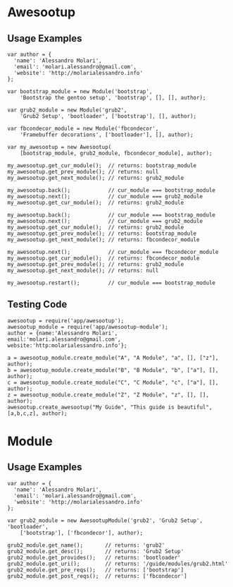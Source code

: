 
# Awesootup #

## Usage Examples ##

    var author = {
      'name': 'Alessandro Molari',
      'email': 'molari.alessandro@gmail.com',
      'website': 'http://molarialessandro.info'
    };

    var bootstrap_module = new Module('bootstrap',
        'Bootstrap the gentoo setup', 'bootstrap', [], [], author);

    var grub2_module = new Module('grub2',
        'Grub2 Setup', 'bootloader', ['bootstrap'], [], author);

    var fbcondecor_module = new Module('fbcondecor',
        'Framebuffer decorations', ['bootloader'], [], author);

    var my_awesootup = new Awesootup(
        [bootstrap_module, grub2_module, fbcondecor_module], author);

    my_awesootup.get_cur_module();  // returns: bootstrap_module
    my_awesootup.get_prev_module(); // returns: null
    my_awesootup.get_next_module(); // returns: grub2_module

    my_awesootup.back();            // cur_module === bootstrap_module
    my_awesootup.next();            // cur_module === grub2_module
    my_awesootup.get_cur_module();  // returns: grub2_module

    my_awesootup.back();            // cur_module === bootstrap_module
    my_awesootup.next();            // cur_module === grub2_module
    my_awesootup.get_cur_module();  // returns: grub2_module
    my_awesootup.get_prev_module(); // returns: bootstrap_module
    my_awesootup.get_next_module(); // returns: fbcondecor_module

    my_awesootup.next();            // cur_module === fbcondecor_module
    my_awesootup.get_cur_module();  // returns: fbcondecor_module
    my_awesootup.get_prev_module(); // returns: grub2_module
    my_awesootup.get_next_module(); // returns: null

    my_awesootup.restart();         // cur_module === bootstrap_module

## Testing Code ##

    awesootup = require('app/awesootup');
    awesootup_module = require('app/awesootup-module');
    author = {name:'Alessandro Molari', email:'molari.alessandro@gmail.com', website:'http:molarialessandro.info'};

    a = awesootup_module.create_module("A", "A Module", "a", [], ["z"], author);
    b = awesootup_module.create_module("B", "B Module", "b", ["a"], [], author);
    c = awesootup_module.create_module("C", "C Module", "c", ["a"], [], author);
    z = awesootup_module.create_module("Z", "Z Module", "z", [], [], author);
    awesootup.create_awesootup("My Guide", "This guide is beautiful", [a,b,c,z], author);


# Module #

## Usage Examples ##

    var author = {
      'name': 'Alessandro Molari',
      'email': 'molari.alessandro@gmail.com',
      'website': 'http://molarialessandro.info'
    };

    var grub2_module = new AwesootupModule('grub2', 'Grub2 Setup', 'bootloader',
        ['bootstrap'], ['fbcondecor'], author);

    grub2_module.get_name();       // returns: 'grub2'
    grub2_module.get_desc();       // returns: 'Grub2 Setup'
    grub2_module.get_provides();   // returns: 'bootloader'
    grub2_module.get_uri();        // returns: '/guide/modules/grub2.html'
    grub2_module.get_pre_reqs();   // returns: ['bootstrap']
    grub2_module.get_post_reqs();  // returns: ['fbcondecor']
